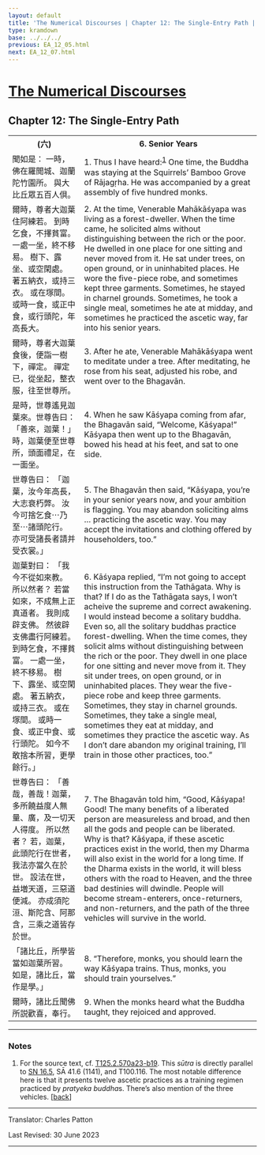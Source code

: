 ```yaml
---
layout: default
title: 'The Numerical Discourses | Chapter 12: The Single-Entry Path | 6. Senior Years'
type: kramdown
base: ../../../
previous: EA_12_05.html
next: EA_12_07.html
---
```


<h1><a href='../index.html'>The Numerical Discourses</a></h1>
<h2>Chapter 12: The Single-Entry Path</h2>

<table class="trans">
  <th class='ch'>(六)</th>
  <th class='en'>6. Senior Years</th>
  <tr>
    <td class='ch' title='T125.2.570a23'>聞如是： 一時，佛在羅閲城、迦蘭陀竹園所。 與大比丘眾五百人倶。</td>
    <td id='p1'>1. Thus I have heard:<sup id="ref1"><a href="#n1">1</a></sup> One time, the Buddha was staying at the Squirrels’ Bamboo Grove of Rājagṛha. He was accompanied by a great assembly of five hundred monks.</td>
  </tr>
  <tr>
    <td class='ch' title='T125.2.570a24'>爾時，尊者大迦葉住阿練若。 到時乞食，不擇貧富。 一處一坐，終不移易。 樹下、露坐、或空閑處。 著五納衣，或持三衣。 或在塚間。 或時一食，或正中食，或行頭陀，年高長大。</td>
    <td id='p2'>2. At the time, Venerable Mahākāśyapa was living as a forest-dweller. When the time came, he solicited alms without distinguishing between the rich or the poor. He dwelled in one place for one sitting and never moved from it. He sat under trees, on open ground, or in uninhabited places. He wore the five-piece robe, and sometimes kept three garments. Sometimes, he stayed in charnel grounds. Sometimes, he took a single meal, sometimes he ate at midday, and sometimes he practiced the ascetic way, far into his senior years.</td>
  </tr>
  <tr>
    <td class='ch' title='T125.2.570a28'>爾時，尊者大迦葉食後，便詣一樹下，禪定。 禪定已，從坐起，整衣服，往至世尊所。</td>
    <td id='p3'>3. After he ate, Venerable Mahākāśyapa went to meditate under a tree. After meditating, he rose from his seat, adjusted his robe, and went over to the Bhagavān.</td>
  </tr>
  <tr>
    <td class='ch' title='T125.2.570b1'>是時，世尊遙見迦葉來。世尊告曰： 「善來，迦葉！」 時，迦葉便至世尊所，頭面禮足，在一面坐。</td>
    <td id='p4'>4. When he saw Kāśyapa coming from afar, the Bhagavān said, “Welcome, Kāśyapa!” Kāśyapa then went up to the Bhagavān, bowed his head at his feet, and sat to one side.</td>
  </tr>
  <tr>
    <td class='ch' title='T125.2.570b3'>世尊告曰： 「迦葉，汝今年高長，大志衰朽弊。 汝今可捨乞食⋯乃至⋯諸頭陀行。 亦可受諸長者請并受衣裳。」</td>
    <td id='p5'>5. The Bhagavān then said, “Kāśyapa, you’re in your senior years now, and your ambition is flagging. You may abandon soliciting alms … practicing the ascetic way. You may accept the invitations and clothing offered by householders, too.”</td>
  </tr>
  <tr>
    <td class='ch' title='T125.2.570b5'>迦葉對曰： 「我今不從如來教。 所以然者？ 若當如來，不成無上正真道者。 我則成辟支佛。 然彼辟支佛盡行阿練若。 到時乞食，不擇貧富。 一處一坐，終不移易。 樹下、露坐、或空閑處。 著五納衣，或持三衣。 或在塚間。 或時一食、或正中食、或行頭陀。 如今不敢捨本所習，更學餘行。」</td>
    <td id='p6'>6. Kāśyapa replied, “I’m not going to accept this instruction from the Tathāgata. Why is that? If I do as the Tathāgata says, I won’t acheive the supreme and correct awakening. I would instead become a solitary buddha. Even so, all the solitary buddhas practice forest-dwelling. When the time comes, they solicit alms without distinguishing between the rich or the poor. They dwell in one place for one sitting and never move from it. They sit under trees, on open ground, or in uninhabited places. They wear the five-piece robe and keep three garments. Sometimes, they stay in charnel grounds.  Sometimes, they take a single meal, sometimes they eat at midday, and sometimes they practice the ascetic way. As I don’t dare abandon my original training, I’ll train in those other practices, too.”</td>
  </tr>
  <tr>
    <td class='ch' title='T125.2.570b12'>世尊告曰： 「善哉，善哉！迦葉，多所饒益度人無量、廣，及一切天人得度。 所以然者？ 若，迦葉，此頭陀行在世者，我法亦當久在於世。 設法在世，益増天道，三惡道便減。 亦成須陀洹、斯陀含、阿那含，三乘之道皆存於世。</td>
    <td id='p7'>7. The Bhagavān told him, “Good, Kāśyapa! Good! The many benefits of a liberated person are measureless and broad, and then all the gods and people can be liberated. Why is that? Kāśyapa, if these ascetic practices exist in the world, then my Dharma will also exist in the world for a long time. If the Dharma exists in the world, it will bless others with the road to Heaven, and the three bad destinies will dwindle. People will become stream-enterers, once-returners, and non-returners, and the path of the three vehicles will survive in the world.</td>
  </tr>
  <tr>
    <td class='ch' title='T125.2.570b17'>「諸比丘，所學皆當如迦葉所習。 如是，諸比丘，當作是學。」</td>
    <td id='p8'>8. “Therefore, monks, you should learn the way Kāśyapa trains. Thus, monks, you should train yourselves.”</td>
  </tr>
  <tr>
    <td class='ch' title='T125.2.570b18'>爾時，諸比丘聞佛所説歡喜，奉行。</td>
    <td id='p9'>9. When the monks heard what the Buddha taught, they rejoiced and approved.</td>
  </tr>
</table>

<hr/>

<h3 id="notes">Notes</h3>

<ol class="notes-list">
<li id="n1"><p>For the source text, cf. <a href="https://cbetaonline.dila.edu.tw/zh/T02n0125_p0570a23" target="_blank">T125.2.570a23-b19</a>. This <em>sūtra</em> is directly parallel to <a href="https://suttacentral.net/sn16.5" target="_blank">SN 16.5</a>, SĀ 41.6 (1141), and T100.116. The most notable difference here is that it presents twelve ascetic practices as a training regimen practiced by <em>pratyeka buddha</em>s. There’s also mention of the three vehicles. [<a href="#ref1">back</a>]</p></li>
</ol>
<hr/>

<p class="translator">Translator: Charles Patton</p>
<p class='revised'>Last Revised: 30 June 2023</p>

<hr/>